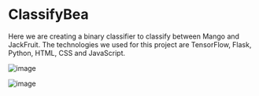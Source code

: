 # ClassifyBea

Here we are creating a binary classifier to classify between Mango and JackFruit.
The technologies we used for this project are TensorFlow, Flask, Python, HTML, CSS and JavaScript.

![image](https://user-images.githubusercontent.com/62297409/119220394-f84ea180-bb07-11eb-849a-a3ea8c541848.png)

![image](https://user-images.githubusercontent.com/62297409/119220409-14524300-bb08-11eb-9a03-29ae96932543.png)


